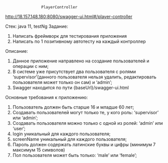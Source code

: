 					PlayerController
http://18.157.148.180:8080/swagger-ui.html#/player-controller

Стек:
java 11, testNg
Задание:
1. Написать фреймворк для тестирования приложения
2. Написать по 1 позитивному автотесту на каждый контроллер

Описание:
1. Данное приложение направлено на создание пользователей и операции с ним;
2. В системе уже присутствует два пользователя с ролями ‘supervisor’(данного
пользователя нельзя удалить, редактировать пользователя может только он
сам) и ‘admin’;
3. Swagger находится по пути {baseUrl}/swagger-ui.html

Основные требования к приложению:
1. Пользователь должен быть старше 16 и младше 60 лет;
2. Создавать пользователей могут только те, у кого роль: ‘supervisor’ или ‘admin’;
3. Создавать пользователя можно только с одной из ролей: ‘admin’ или ‘user’;
4. login уникальный для каждого пользователя;
5. screenName уникальный для каждого пользователя;
6. Пароль должен содержать латинские буквы и цифры (минимум 7 максимум 15
символов)
7. Пол пользователя может быть только: ‘male’ или ‘female’;